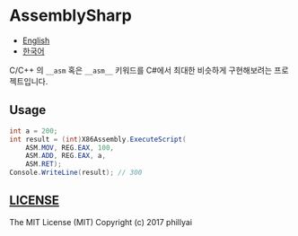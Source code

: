 # AssemblySharp

- [English](Readme.md)
- [한국어](Readme.ko.md)

C/C++ 의 `__asm` 혹은 `__asm__` 키워드를 C#에서 최대한 비슷하게 구현해보려는 프로젝트입니다.

## Usage

```csharp
int a = 200;
int result = (int)X86Assembly.ExecuteScript(
    ASM.MOV, REG.EAX, 100,
    ASM.ADD, REG.EAX, a,
    ASM.RET);
Console.WriteLine(result); // 300
```

## [LICENSE](/LICENSE)

The MIT License (MIT) Copyright (c) 2017 phillyai
